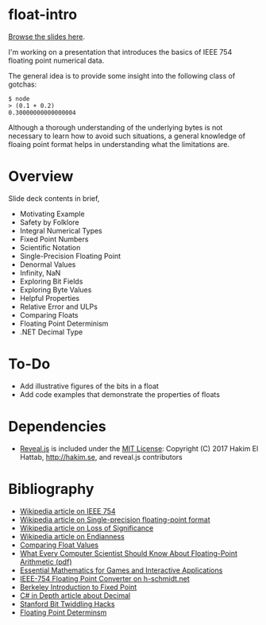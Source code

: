 # float-intro

[Browse the slides here](https://parappayo.github.com/float-intro).

I'm working on a presentation that introduces the basics of IEEE 754 floating point numerical data.

The general idea is to provide some insight into the following class of gotchas:

```
$ node
> (0.1 + 0.2)
0.30000000000000004
```

Although a thorough understanding of the underlying bytes is not necessary to learn how to avoid such situations, a general knowledge of floaing point format helps in understanding what the limitations are.

# Overview

Slide deck contents in brief,

* Motivating Example
* Safety by Folklore
* Integral Numerical Types
* Fixed Point Numbers
* Scientific Notation
* Single-Precision Floating Point
* Denormal Values
* Infinity, NaN
* Exploring Bit Fields
* Exploring Byte Values
* Helpful Properties
* Relative Error and ULPs
* Comparing Floats
* Floating Point Determinism
* .NET Decimal Type

# To-Do

* Add illustrative figures of the bits in a float
* Add code examples that demonstrate the properties of floats

# Dependencies

* [Reveal.js](https://github.com/hakimel/reveal.js/) is included under the [MIT License](https://github.com/hakimel/reveal.js/blob/master/LICENSE): Copyright (C) 2017 Hakim El Hattab, http://hakim.se, and reveal.js contributors

# Bibliography

* [Wikipedia article on IEEE 754](https://en.wikipedia.org/wiki/IEEE_754)
* [Wikipedia article on Single-precision floating-point format](https://en.wikipedia.org/wiki/Single-precision_floating-point_format)
* [Wikipedia article on Loss of Significance](https://en.wikipedia.org/wiki/Loss_of_significance)
* [Wikipedia article on Endianness](https://en.wikipedia.org/wiki/Endianness)
* [Comparing Float Values](https://randomascii.wordpress.com/2012/02/25/comparing-floating-point-numbers-2012-edition/)
* [What Every Computer Scientist Should Know About Floating-Point Arithmetic (pdf)](http://www.itu.dk/~sestoft/bachelor/IEEE754_article.pdf)
* [Essential Mathematics for Games and Interactive Applications](http://www.essentialmath.com/book.htm)
* [IEEE-754 Floating Point Converter on h-schmidt.net](https://www.h-schmidt.net/FloatConverter/IEEE754.html)
* [Berkeley Introduction to Fixed Point](http://www-inst.eecs.berkeley.edu/~cs61c/sp06/handout/fixedpt.html)
* [C# in Depth article about Decimal](http://csharpindepth.com/Articles/General/Decimal.aspx)
* [Stanford Bit Twiddling Hacks](https://graphics.stanford.edu/~seander/bithacks.html)
* [Floating Point Determinsm](https://gafferongames.com/post/floating_point_determinism/)
